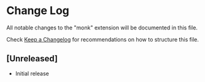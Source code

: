 # Change Log

All notable changes to the "monk" extension will be documented in this file.

Check [Keep a Changelog](http://keepachangelog.com/) for recommendations on how to structure this file.

## [Unreleased]

- Initial release